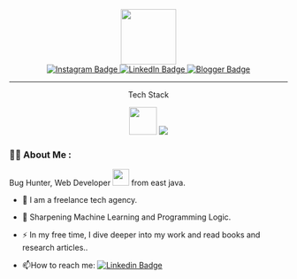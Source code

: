 <div id="header" align="center">
  <img src="https://media.giphy.com/media/M9gbBd9nbDrOTu1Mqx/giphy.gif" width="100"/>
  
  <div id="badges">
  <a href="https://www.instagram.com/rrfaiarsa">
    <img src="https://img.shields.io/badge/Instagram-purple?style=for-the-badge&logo=instagram&logoColor=white" alt="Instagram Badge"/>
  </a>
     <a href="https://www.linkedin.com/in/rifaiarsa/">
    <img src="https://img.shields.io/badge/LinkedIn-blue?style=for-the-badge&logo=linkedin&logoColor=white" alt="LinkedIn Badge"/>
  </a>
  <a href="https://dukunin.my.id/">
    <img src="https://img.shields.io/badge/Blogger-orange?style=for-the-badge&logo=blogger&logoColor=white" alt="Blogger Badge"/>
  </a>
</div>
  
</div>

---

<p align="center">Tech Stack</p>


<p align="center">
 <img src="https://user-images.githubusercontent.com/93973382/206341704-e995295b-a0e8-4a0c-a854-114c099d3950.png" width="50" /)
  <a href="https://skillicons.dev">
    <img src="https://skillicons.dev/icons?i=php,laravel,py,django,tensorflow,sklearn,git,ae,pr,figma,wordpress&theme=light" />
   

  </a>
</p>

### :woman_technologist: About Me :

Bug Hunter, Web Developer <img src="https://media.giphy.com/media/WUlplcMpOCEmTGBtBW/giphy.gif" width="30"> from east java.

- :telescope: I am a freelance tech agency.

- :seedling: Sharpening Machine Learning and Programming Logic.

- :zap: In my free time, I dive deeper into my work and read books and research articles..

- :mailbox:How to reach me: [![Linkedin Badge](https://img.shields.io/badge/-rifaiaras-blue?style=flat&logo=Linkedin&logoColor=white)](https://www.linkedin.com/in/rifaiarsa)
